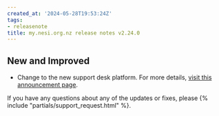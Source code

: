 ```yaml
---
created_at: '2024-05-28T19:53:24Z'
tags:
- releasenote
title: my.nesi.org.nz release notes v2.24.0
---
```


## New and Improved

- Change to the new support desk platform. For more details, [visit this announcement page](https://docs.nesi.org.nz/General/Announcements/NeSI_Support_is_changing_tools/).  

If you have any questions about any of the updates or fixes, please
{% include "partials/support_request.html" %}.
